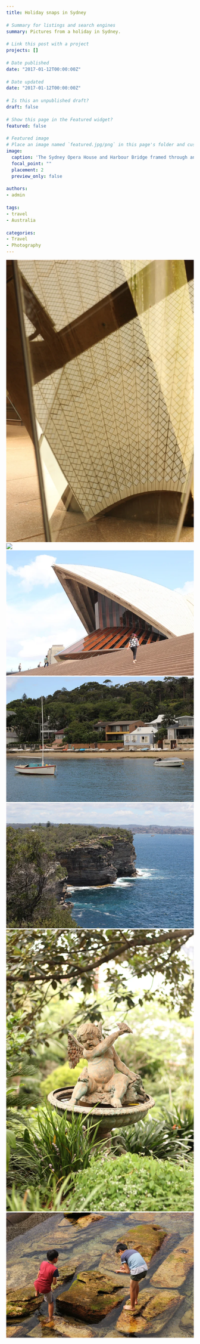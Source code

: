 ```yaml
---
title: Holiday snaps in Sydney

# Summary for listings and search engines
summary: Pictures from a holiday in Sydney.

# Link this post with a project
projects: []

# Date published
date: "2017-01-12T00:00:00Z"

# Date updated
date: "2017-01-12T00:00:00Z"

# Is this an unpublished draft?
draft: false

# Show this page in the Featured widget?
featured: false

# Featured image
# Place an image named `featured.jpg/png` in this page's folder and customize its options here.
image:
  caption: 'The Sydney Opera House and Harbour Bridge framed through an empty metal frame.'
  focal_point: ""
  placement: 2
  preview_only: false

authors:
- admin

tags:
- travel
- Australia

categories:
- Travel
- Photography
---
```


<!-- Google tag (gtag.js) -->
<script async src="https://www.googletagmanager.com/gtag/js?id=G-TTD46JCLHQ"></script>
<script>
  window.dataLayer = window.dataLayer || [];
  function gtag(){dataLayer.push(arguments);}
  gtag('js', new Date());

  gtag('config', 'G-TTD46JCLHQ');
</script>


![](sydney-glass.jpg)
![](sydney-operahouseconcrete.jpg)
![](sydney-operahouse.jpg)
![](sydney-beach.jpg)
![](sydney-shore.jpg)
![](sydney-gardenstatue.jpg)
![](sydney-tidepooling.jpg)

